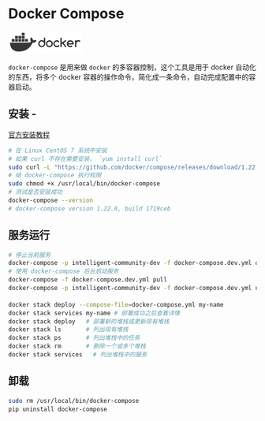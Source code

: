 Docker Compose
===

![](./logo.png)

`docker-compose` 是用来做 `docker` 的多容器控制，这个工具是用于 docker 自动化的东西，将多个 docker 容器的操作命令，简化成一条命令，自动完成配置中的容器启动。

## 安装 -

[官方安装教程](https://docs.docker.com/compose/install/#install-compose)

```bash
# 在 Linux CentOS 7 系统中安装
# 如果 curl 不存在需要安装， `yum install curl`
sudo curl -L "https://github.com/docker/compose/releases/download/1.22.0/docker-compose-$(uname -s)-$(uname -m)" -o /usr/local/bin/docker-compose
# 给 docker-compose 执行权限
sudo chmod +x /usr/local/bin/docker-compose
# 测试是否安装成功
docker-compose --version
# docker-compose version 1.22.0, build 1719ceb
```

## 服务运行

```bash
# 停止当前服务
docker-compose -p intelligent-community-dev -f docker-compose.dev.yml down
# 使用 docker-compose 后台启动服务
docker-compose -f docker-compose.dev.yml pull
docker-compose -p intelligent-community-dev -f docker-compose.dev.yml up -d

docker stack deploy --compose-file=docker-compose.yml my-name
docker stack services my-name # 部署成功之后查看详情
docker stack deploy	  # 部署新的堆栈或更新现有堆栈
docker stack ls	      # 列出现有堆栈
docker stack ps	      # 列出堆栈中的任务
docker stack rm	      # 删除一个或多个堆栈
docker stack services	# 列出堆栈中的服务
```

## 卸载

```bash
sudo rm /usr/local/bin/docker-compose
pip uninstall docker-compose
```
